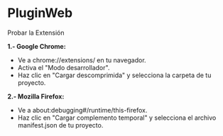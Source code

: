 # PluginWeb
Probar la Extensión

**1.- Google Chrome:**

- Ve a chrome://extensions/ en tu navegador.
- Activa el "Modo desarrollador".
- Haz clic en "Cargar descomprimida" y selecciona la carpeta de tu proyecto.

**2.- Mozilla Firefox:**
- Ve a about:debugging#/runtime/this-firefox.
- Haz clic en "Cargar complemento temporal" y selecciona el archivo manifest.json de tu proyecto.
